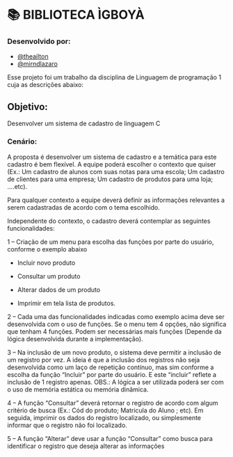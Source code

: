 # 📚 BIBLIOTECA ÌGBOYÀ

### Desenvolvido por:
- [@theailton](https://github.com/theailton)
- [@mirndlazaro](https://github.com/mirndlazaro)


Esse projeto foi um trabalho da disciplina de Linguagem de programação 1 cuja as descrições abaixo:

## Objetivo:

Desenvolver um sistema  de cadastro de linguagem C

### Cenário:

A proposta é desenvolver um sistema de cadastro e a temática para este cadastro é bem flexível. A equipe poderá escolher o contexto que quiser (Ex.: Um cadastro de alunos com suas notas para uma escola; Um cadastro de clientes para uma empresa; Um cadastro de produtos para uma loja; ....etc).

Para qualquer contexto a equipe deverá definir as informações relevantes a serem cadastradas de acordo com o tema escolhido.

Independente do contexto, o cadastro deverá contemplar as seguintes funcionalidades:

1 – Criação de um menu para escolha das funções por parte do usuário, conforme o exemplo abaixo

* Incluir novo produto

* Consultar um produto

* Alterar dados de um produto

* Imprimir em tela lista de produtos.

2 – Cada uma das funcionalidades indicadas como exemplo acima deve ser desenvolvida com o uso de funções. Se o menu tem 4 opções, não significa que tenham 4 funções. Podem ser necessárias mais funções (Depende da lógica desenvolvida durante a implementação).

3 – Na inclusão de um novo produto, o sistema deve permitir a inclusão de um registro por vez. A ideia é que a inclusão dos registros não seja desenvolvida como um laço de repetição contínuo, mas sim conforme a escolha da função “Incluir” por parte do usuário. E este “incluir” reflete a inclusão de 1 registro apenas. OBS.: A lógica a ser utilizada poderá ser com o uso de memória estática ou memória dinâmica.

4 – A função “Consultar” deverá retornar o registro de acordo com algum critério de busca (Ex.: Cód do produto; Matricula do Aluno ; etc). Em seguida, imprimir os dados do registro localizado, ou simplesmente informar que o registro não foi localizado.

5 – A função “Alterar” deve usar a função “Consultar” como busca para identificar o registro que deseja alterar as informações
